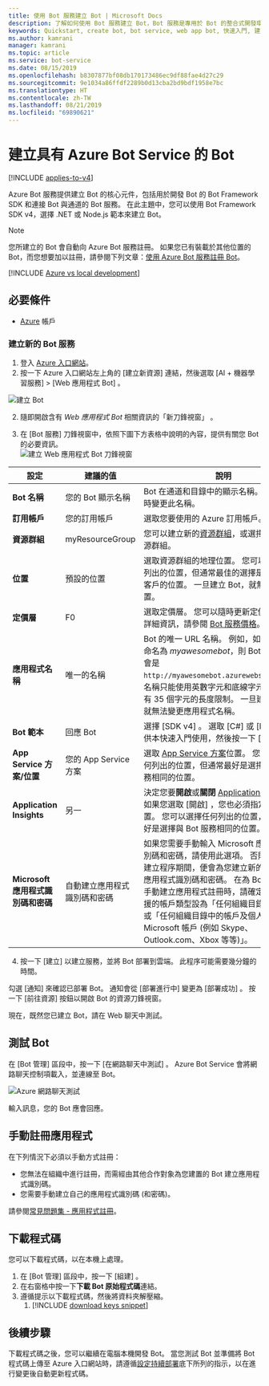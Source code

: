 ```yaml
---
title: 使用 Bot 服務建立 Bot | Microsoft Docs
description: 了解如何使用 Bot 服務建立 Bot，Bot 服務是專用於 Bot 的整合式開發環境。
keywords: Quickstart, create bot, bot service, web app bot, 快速入門, 建立 Bot, Bot 服務, Web 應用程式 Bot
ms.author: kamrani
manager: kamrani
ms.topic: article
ms.service: bot-service
ms.date: 08/15/2019
ms.openlocfilehash: b8307877bf08db170173486ec9df88fae4d27c29
ms.sourcegitcommit: 9e1034a86ffdf2289b0d13cba2bd9bdf1958e7bc
ms.translationtype: HT
ms.contentlocale: zh-TW
ms.lasthandoff: 08/21/2019
ms.locfileid: "69890621"
---
```

# <a name="create-a-bot-with-azure-bot-service"></a>建立具有 Azure Bot Service 的 Bot

[!INCLUDE [applies-to-v4](../includes/applies-to.md)]

Azure Bot 服務提供建立 Bot 的核心元件，包括用於開發 Bot 的 Bot Framework SDK 和連接 Bot 與通道的 Bot 服務。 在此主題中，您可以使用 Bot Framework SDK v4，選擇 .NET 或 Node.js 範本來建立 Bot。

>[!NOTE] 
> 您所建立的 Bot 會自動向 Azure Bot 服務註冊。 如果您已有裝載於其他位置的 Bot，而您想要加以註冊，請參閱下列文章：[使用 Azure Bot 服務註冊 Bot](../bot-service-quickstart-registration.md)。

[!INCLUDE [Azure vs local development](~/includes/snippet-quickstart-paths.md)]

## <a name="prerequisites"></a>必要條件

- [Azure](http://portal.azure.com) 帳戶

### <a name="create-a-new-bot-service"></a>建立新的 Bot 服務

1. 登入 [Azure 入口網站](http://portal.azure.com/)。
1. 按一下 Azure 入口網站左上角的 [建立新資源]  連結，然後選取 [AI + 機器學習服務]   > [Web 應用程式 Bot]  。 

![建立 Bot](../media/azure-bot-quickstarts/abs-create-blade.png)

2. 隨即開啟含有 *Web 應用程式 Bot* 相關資訊的「新刀鋒視窗」  。  

3. 在 [Bot 服務]  刀鋒視窗中，依照下圖下方表格中說明的內容，提供有關您 Bot 的必要資訊。  <br/>
 ![建立 Web 應用程式 Bot 刀鋒視窗](../media/azure-bot-quickstarts/sdk-create-bot-service-blade.png)

 | 設定 | 建議的值 | 說明 |
 | ---- | ---- | ---- |
 | **Bot 名稱** | 您的 Bot 顯示名稱 | Bot 在通道和目錄中的顯示名稱。 您可以隨時變更此名稱。 |
 | **訂用帳戶** | 您的訂用帳戶 | 選取您要使用的 Azure 訂用帳戶。 |
 | **資源群組** | myResourceGroup | 您可以建立新的[資源群組](/azure/azure-resource-manager/resource-group-overview#resource-groups)，或選擇現有的資源群組。 |
 | **位置** | 預設的位置 | 選取資源群組的地理位置。 您可以選擇任何列出的位置，但通常最佳的選擇是最靠近您客戶的位置。 一旦建立 Bot，就無法變更位置。 |
 | **定價層** | F0 | 選取定價層。 您可以隨時更新定價層。 如需詳細資訊，請參閱 [Bot 服務價格](https://azure.microsoft.com/pricing/details/bot-service/)。 |
 | **應用程式名稱** | 唯一的名稱 | Bot 的唯一 URL 名稱。 例如，如果您將 Bot 命名為 *myawesomebot*，則 Bot 的 URL 將會是 `http://myawesomebot.azurewebsites.net`。 名稱只能使用英數字元和底線字元。 此欄位有 35 個字元的長度限制。 一旦建立 Bot，就無法變更應用程式名稱。 |
 | **Bot 範本** | 回應 Bot | 選擇 [SDK v4]  。 選取 [C#] 或 [Node.js] 以供本快速入門使用，然後按一下 [選取]  。  
 | **App Service 方案/位置** | 您的 App Service 方案  | 選取 [App Service 方案](https://azure.microsoft.com/pricing/details/app-service/plans/)位置。 您可以選擇任何列出的位置，但通常最好是選擇與 Bot 服務相同的位置。 |
 | **Application Insights** | 另一 | 決定您要**開啟**或**關閉** [Application Insights](/bot-framework/bot-service-manage-analytics)。 如果您選取 [開啟]  ，您也必須指定區域位置。 您可以選擇任何列出的位置，但通常最好是選擇與 Bot 服務相同的位置。 |
 | **Microsoft 應用程式識別碼和密碼** | 自動建立應用程式識別碼和密碼 | 如果您需要手動輸入 Microsoft 應用程式識別碼和密碼，請使用此選項。 否則，在 Bot 建立程序期間，便會為您建立新的 Microsoft 應用程式識別碼和密碼。 在為 Bot Service 手動建立應用程式註冊時，請確定您已將支援的帳戶類型設為「任何組織目錄中的帳戶」或「任何組織目錄中的帳戶及個人的 Microsoft 帳戶 (例如 Skype、Outlook.com、Xbox 等等)」。 |

4. 按一下 [建立]  以建立服務，並將 Bot 部署到雲端。 此程序可能需要幾分鐘的時間。

勾選 [通知]  來確認已部署 Bot。 通知會從 [部署進行中]  變更為 [部署成功]  。 按一下 [前往資源]  按鈕以開啟 Bot 的資源刀鋒視窗。

現在，既然您已建立 Bot，請在 Web 聊天中測試。

## <a name="test-the-bot"></a>測試 Bot
在 [Bot 管理]  區段中，按一下 [在網路聊天中測試]  。 Azure Bot Service 會將網路聊天控制項載入，並連線至 Bot。 

![Azure 網路聊天測試](../media/azure-bot-quickstarts/azure-webchat-test.png)

輸入訊息，您的 Bot 應會回應。

## <a name="manual-app-registration"></a>手動註冊應用程式

在下列情況下必須以手動方式註冊：

- 您無法在組織中進行註冊，而需經由其他合作對象為您建置的 Bot 建立應用程式識別碼。
- 您需要手動建立自己的應用程式識別碼 (和密碼)。

請參閱[常見問題集 - 應用程式註冊](../bot-service-resources-bot-framework-faq.md#app-registration)。


## <a name="download-code"></a>下載程式碼
您可以下載程式碼，以在本機上處理。 
1. 在 [Bot 管理]  區段中，按一下 [組建]  。 
1. 在右窗格中按一下**下載 Bot 原始程式碼**連結。 
1. 遵循提示以下載程式碼，然後將資料夾解壓縮。
    1. [!INCLUDE [download keys snippet](../includes/snippet-abs-key-download.md)]

## <a name="next-steps"></a>後續步驟
下載程式碼之後，您可以繼續在電腦本機開發 Bot。 當您測試 Bot 並準備將 Bot 程式碼上傳至 Azure 入口網站時，請遵循[設定持續部署](../bot-service-build-continuous-deployment.md)底下所列的指示，以在進行變更後自動更新程式碼。
